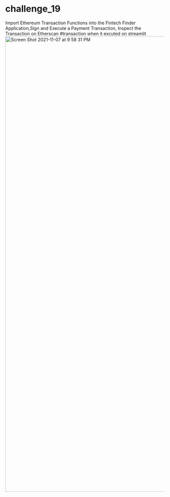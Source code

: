 # challenge_19
Import Ethereum Transaction Functions into the Fintech Finder Application,Sign and Execute a Payment Transaction, Inspect the Transaction on Etherscan
#transaction when it excuted on streamlit<img width="1440" alt="Screen Shot 2021-11-07 at 9 58 31 PM" src="https://user-images.githubusercontent.com/86037647/140693335-82a27bac-bb94-47ba-8843-57923adcd9ca.png">
